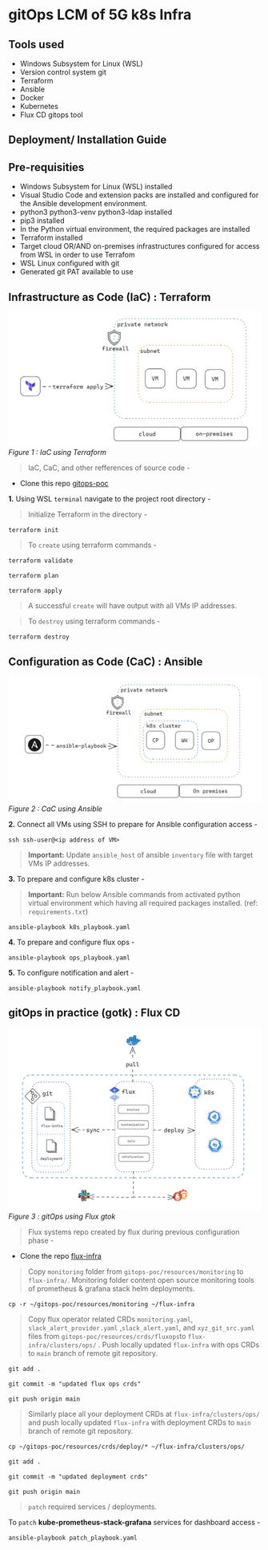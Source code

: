 # gitOps LCM of 5G k8s Infra

## Tools used

- Windows Subsystem for Linux (WSL)
- Version control system git
- Terraform
- Ansible
- Docker
- Kubernetes
- Flux CD gitops tool

## Deployment/ Installation Guide

## Pre-requisities

- Windows Subsystem for Linux (WSL) installed
- Visual Studio Code and extension packs are installed and configured for the Ansible development environment.
- python3 python3-venv python3-ldap installed
- pip3 installed
- In the Python virtual environment, the required packages are installed
- Terraform installed
- Target cloud OR/AND on-premises infrastructures configured for access from WSL in order to use Terrafom
- WSL Linux configured with git
- Generated git PAT available to use

## Infrastructure as Code (IaC) : Terraform

![IaC-design](./resources/IaC.png)
*Figure 1 : IaC using Terraform*

> IaC, CaC, and other refferences of source code -

- Clone this repo [gitops-poc ](https://github.com/gitops-lcm/gitops-poc.git)

**1.** Using WSL ``terminal`` navigate to the project root directory -

> Initialize Terraform in the directory -

```
terraform init
```

> To ``create`` using terraform commands -

```
terraform validate
```

```
terraform plan
```

```
terraform apply
```

> A successful ``create`` will have output with all VMs IP addresses.

> To ``destroy`` using terraform commands -

```
terraform destroy
```

## Configuration as Code (CaC) : Ansible

![CaC-design](./resources/CaC.png)
*Figure 2 : CaC using Ansible*

**2.** Connect all VMs using SSH to prepare for Ansible configuration access - 

```
ssh ssh-user@<ip address of VM>
```

> **Important:** Update ``ansible_host`` of ansible ``inventory`` file with target VMs IP addresses.

**3.** To prepare and configure k8s cluster - 

>**Important:** Run below Ansible commands from activated python virtual environment which having all required packages installed. (ref: ``requirements.txt``)
```
ansible-playbook k8s_playbook.yaml
```
**4.** To prepare and configure flux ops - 
```
ansible-playbook ops_playbook.yaml
```
**5.** To configure notification and alert - 
```
ansible-playbook notify_playbook.yaml
```

## gitOps in practice (gotk) : Flux CD

![gitOps-design](./resources/gitOps.png)
*Figure 3 : gitOps using Flux gtok*

> Flux systems repo created by flux during previous configuration phase -
  
- Clone the repo [flux-infra ](https://github.com/gitops-lcm/flux-infra.git)

> Copy ``monitoring`` folder from ``gitops-poc/resources/monitoring`` to ``flux-infra/``. Monitoring folder content open source monitoring tools of prometheus & grafana stack helm deployments. 

```
cp -r ~/gitops-poc/resources/monitoring ~/flux-infra
```

> Copy flux operator related CRDs ``monitoring.yaml``, ``slack_alert_provider.yaml`` ,``slack_alert.yaml``, and ``xyz_git_src.yaml`` files from ``gitops-poc/resources/crds/fluxops``to ``flux-infra/clusters/ops/`` . Push locally updated ``flux-infra`` with ops CRDs to ``main`` branch of remote git repository. 

```
git add .
```

```
git commit -m "updated flux ops crds"
```

```
git push origin main
```

> Similarly place all your deployment CRDs at ``flux-infra/clusters/ops/`` and push locally updated ``flux-infra`` with deployment CRDs to ``main`` branch of remote git repository.

```
cp ~/gitops-poc/resources/crds/deploy/* ~/flux-infra/clusters/ops/
```

```
git add .
```

```
git commit -m "updated deployment crds"
```

```
git push origin main
```

> ``patch``  required services / deployments.

To ``patch`` **kube-prometheus-stack-grafana** services for dashboard access -

```
ansible-playbook patch_playbook.yaml
```